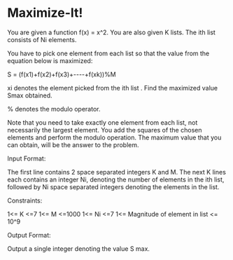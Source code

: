# Maximize-It!

You are given a function f(x) = x^2. You are also given K lists. The ith list consists of Ni elements.

You have to pick one element from each list so that the value from the equation below is maximized:

S = (f(x1)+f(x2)+f(x3)+----+f(xk))%M

xi denotes the element picked from the ith list . Find the maximized value Smax obtained.

% denotes the modulo operator.

Note that you need to take exactly one element from each list, not necessarily the largest element. You add the squares of the chosen elements and perform the modulo operation. The maximum value that you can obtain, will be the answer to the problem.

Input Format:

The first line contains 2 space separated integers K and M.
The next K lines each contains an integer Ni, denoting the number of elements in the ith list, followed by Ni space separated integers denoting the elements in the list.


Constraints:

1<= K <=7
1<= M <=1000
1<= Ni <=7
1<= Magnitude of element in list <= 10^9


Output Format:

Output a single integer denoting the value S  max.

